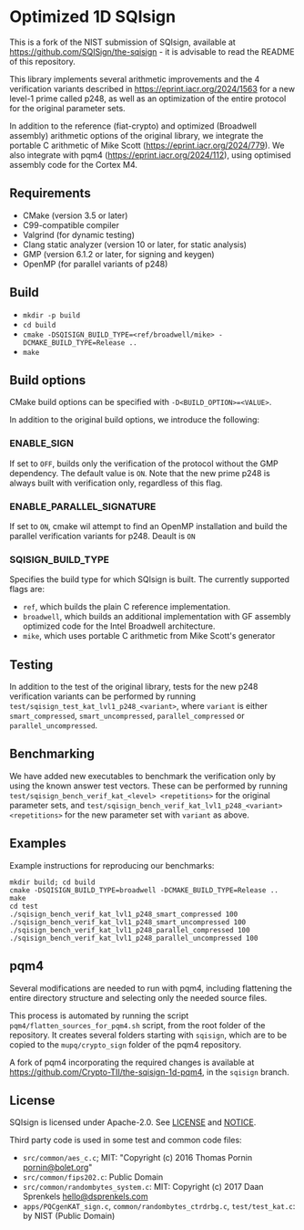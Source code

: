 # Optimized 1D SQIsign

This is a fork of the NIST submission of SQIsign, available at https://github.com/SQISign/the-sqisign - it is advisable to read the README of this repository.

This library implements several arithmetic improvements and the 4 verification variants described in https://eprint.iacr.org/2024/1563 for a new level-1 prime called p248, as well as an optimization of the entire protocol for the original parameter sets.

In addition to the reference (fiat-crypto) and optimized (Broadwell assembly) arithmetic options of the original library, we integrate the portable C arithmetic of Mike Scott (https://eprint.iacr.org/2024/779). We also integrate with pqm4 (https://eprint.iacr.org/2024/112), using optimised assembly code for the Cortex M4.

## Requirements

- CMake (version 3.5 or later)
- C99-compatible compiler
- Valgrind (for dynamic testing)
- Clang static analyzer (version 10 or later, for static analysis)
- GMP (version 6.1.2 or later, for signing and keygen)
- OpenMP (for parallel variants of p248)

## Build

- `mkdir -p build`
- `cd build`
- `cmake -DSQISIGN_BUILD_TYPE=<ref/broadwell/mike> -DCMAKE_BUILD_TYPE=Release ..`
- `make`

## Build options

CMake build options can be specified with `-D<BUILD_OPTION>=<VALUE>`.

In addition to the original build options, we introduce the following:

### ENABLE_SIGN

If set to `OFF`, builds only the verification of the protocol without the GMP dependency. The default value is `ON`. Note that the new prime p248 is always built with verification only, regardless of this flag.

### ENABLE_PARALLEL_SIGNATURE

If set to `ON`, cmake wil attempt to find an OpenMP installation and build the parallel verification variants for p248. Deault is `ON`


### SQISIGN_BUILD_TYPE

Specifies the build type for which SQIsign is built. The currently supported flags are:
- `ref`, which builds the plain C reference implementation.
- `broadwell`, which builds an additional implementation with GF assembly optimized code for the Intel Broadwell architecture.
- `mike`, which uses portable C arithmetic from Mike Scott's generator


## Testing

In addition to the test of the original library, tests for the new p248 verification variants can be performed by running `test/sqisign_test_kat_lvl1_p248_<variant>`, where `variant` is either `smart_compressed`, `smart_uncompressed`, `parallel_compressed` or `parallel_uncompressed`.

## Benchmarking

We have added new executables to benchmark the verification only by using the known answer test vectors. These can be performed by running `test/sqisign_bench_verif_kat_<level> <repetitions>` for the original parameter sets, and `test/sqisign_bench_verif_kat_lvl1_p248_<variant> <repetitions>` for the new parameter set with `variant` as above.


## Examples

Example instructions for reproducing our benchmarks:
```
mkdir build; cd build
cmake -DSQISIGN_BUILD_TYPE=broadwell -DCMAKE_BUILD_TYPE=Release ..
make
cd test
./sqisign_bench_verif_kat_lvl1_p248_smart_compressed 100
./sqisign_bench_verif_kat_lvl1_p248_smart_uncompressed 100
./sqisign_bench_verif_kat_lvl1_p248_parallel_compressed 100
./sqisign_bench_verif_kat_lvl1_p248_parallel_uncompressed 100
```

## pqm4

Several modifications are needed to run with pqm4, including flattening the entire directory structure and selecting only the needed source files.

This process is automated by running the script `pqm4/flatten_sources_for_pqm4.sh` script, from the root folder of the repository. It creates several folders starting with `sqisign`, which are to be copied to the `mupq/crypto_sign` folder of the pqm4 repository.

A fork of pqm4 incorporating the required changes is available at https://github.com/Crypto-TII/the-sqisign-1d-pqm4, in the `sqisign` branch.


## License

SQIsign is licensed under Apache-2.0. See [LICENSE](LICENSE) and [NOTICE](NOTICE).

Third party code is used in some test and common code files:

- `src/common/aes_c.c`; MIT: "Copyright (c) 2016 Thomas Pornin <pornin@bolet.org>"
- `src/common/fips202.c`: Public Domain
- `src/common/randombytes_system.c`: MIT: Copyright (c) 2017 Daan Sprenkels <hello@dsprenkels.com>
- `apps/PQCgenKAT_sign.c`, `common/randombytes_ctrdrbg.c`, `test/test_kat.c`: by NIST (Public Domain)
